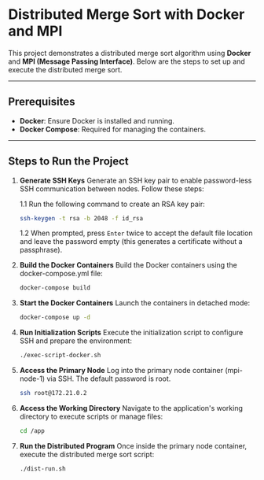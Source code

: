 # Distributed Merge Sort with Docker and MPI

This project demonstrates a distributed merge sort algorithm using **Docker** and **MPI (Message Passing Interface)**. Below are the steps to set up and execute the distributed merge sort.

---

## Prerequisites

- **Docker**: Ensure Docker is installed and running.
- **Docker Compose**: Required for managing the containers.

---
## Steps to Run the Project

1. **Generate SSH Keys**
   Generate an SSH key pair to enable password-less SSH communication between nodes. Follow these steps:

   1.1 Run the following command to create an RSA key pair:
    ```bash
    ssh-keygen -t rsa -b 2048 -f id_rsa
    ```
    1.2 When prompted, press `Enter` twice to accept the default file location and leave the password empty (this generates a certificate without a passphrase).

2. **Build the Docker Containers**
Build the Docker containers using the docker-compose.yml file:
   ```bash
   docker-compose build
    ```

3. **Start the Docker Containers**
Launch the containers in detached mode:
    ```bash
    docker-compose up -d
    ```

4. **Run Initialization Scripts**
Execute the initialization script to configure SSH and prepare the environment:
    ```bash
    ./exec-script-docker.sh
    ```

5. **Access the Primary Node**
Log into the primary node container (mpi-node-1) via SSH. The default password is root.
    ```bash
    ssh root@172.21.0.2
    ```

6. **Access the Working Directory**
  Navigate to the application's working directory to execute scripts or manage files:
    ```bash
    cd /app
    ```

7. **Run the Distributed Program**
Once inside the primary node container, execute the distributed merge sort script:
    ```bash
    ./dist-run.sh
    ```
